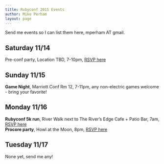 ```yaml
---
title: Rubyconf 2015 Events
author: Mike Perham
layout: page
---
```


Send me events so I can list them here, mperham AT gmail.

## Saturday 11/14

Pre-conf party, Location TBD, 7-10pm, <a href="https://www.eventbrite.com/e/rubyconf-2015-pre-conference-get-together-tickets-19375343173">RSVP here</a>

## Sunday 11/15

**Game Night**, Marriott Conf Rm 12, 7-11pm, any non-electric games welcome - bring your favorite!

## Monday 11/16

**Rubyconf 5k run**, River Walk next to The River’s Edge Cafe + Patio Bar, 7am, <a href="https://rubyconf5k2015.eventbrite.com/">RSVP here</a><br/>
**Procore party**, Howl at the Moon, 8pm, <a href="http://procore.com/rubyconf">RSVP here</a>

## Tuesday 11/17

None yet, send me any!
